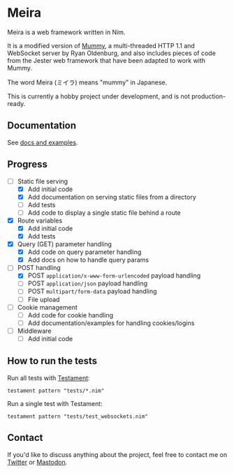 # Meira

Meira is a web framework written in Nim.

It is a modified version of [Mummy](https://github.com/guzba/mummy), a
multi-threaded HTTP 1.1 and WebSocket server by Ryan Oldenburg, and also
includes pieces of code from the Jester web framework that have been adapted to
work with Mummy.

The word Meira (ミイラ) means "mummy" in Japanese.

This is currently a hobby project under development, and is not
production-ready.

## Documentation

See [docs and examples](./examples/README.md).

## Progress

- [ ] Static file serving
  - [X] Add initial code
  - [X] Add documentation on serving static files from a directory
  - [ ] Add tests
  - [ ] Add code to display a single static file behind a route
- [X] Route variables
  - [X] Add initial code
  - [X] Add tests
- [X] Query (GET) parameter handling
  - [X] Add code on query parameter handling
  - [X] Add docs on how to handle query params
- [ ] POST handling
  - [X] POST `application/x-www-form-urlencoded` payload handling
  - [ ] POST `application/json` payload handling
  - [ ] POST `multipart/form-data` payload handling
  - [ ] File upload
- [ ] Cookie management
  - [ ] Add code for cookie handling
  - [ ] Add documentation/examples for handling cookies/logins
- [ ] Middleware
  - [ ] Add initial code

## How to run the tests

Run all tests with [Testament](https://nim-lang.org/docs/testament.html):

```
testament pattern "tests/*.nim"
```

Run a single test with Testament:

```
testament pattern "tests/test_websockets.nim"
```


## Contact

If you'd like to discuss anything about the project, feel free to contact me
on [Twitter](https://twitter.com/jasonprogrammer) or [Mastodon](https://mastodon.social/@jasonprogrammer).
